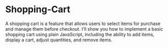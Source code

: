 # Shopping-Cart
A shopping cart is a feature that allows users to select items for purchase and manage them before checkout. I'll show you how to implement a basic shopping cart using plain JavaScript, including the ability to add items, display a cart, adjust quantities, and remove items.
